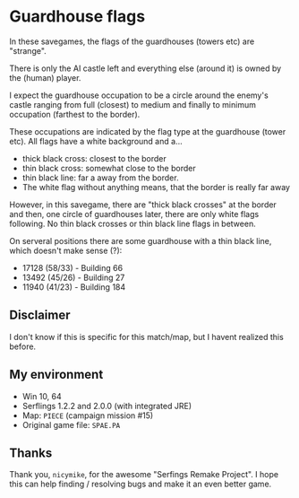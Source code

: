 # Guardhouse flags

In these savegames, the flags of the guardhouses (towers etc) are "strange".

There is only the AI castle left and everything else (around it) is owned by the (human) player.

I expect the guardhouse occupation to be a circle around the enemy's castle ranging from full (closest) to medium and finally to minimum occupation (farthest to the border).

These occupations are indicated by the flag type at the guardhouse (tower etc). All flags have a white background and a...

* thick black cross: closest to the border
* thin black cross: somewhat close to the border
* thin black line: far a away from the border.
* The white flag without anything means, that the border is really far away

However, in this savegame, there are "thick black crosses" at the border and then, one circle of guardhouses later, there are only white flags following. No thin black crosses or thin black line flags in between.

On serveral positions there are some guardhouse with a thin black line, which doesn't make sense (?):

* 17128 (58/33) - Building 66
* 13492 (45/26) - Building 27
* 11940 (41/23) - Building 184

## Disclaimer

I don't know if this is specific for this match/map, but I havent realized this before.

## My environment

* Win 10, 64
* Serflings 1.2.2 and 2.0.0 (with integrated JRE)
* Map: `PIECE` (campaign mission #15)
* Original game file: `SPAE.PA`

## Thanks

Thank you, `nicymike`, for the awesome "Serfings Remake Project". I hope this can help finding / resolving bugs and make it an even better game.
